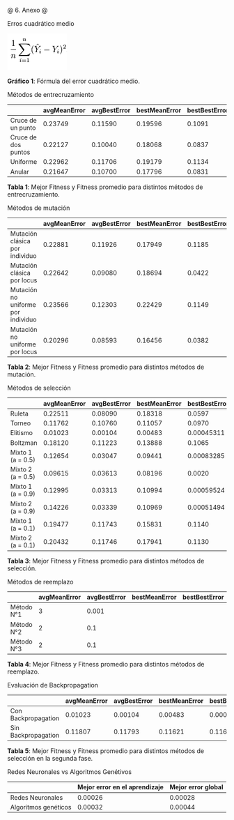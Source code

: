 @ 6. Anexo @

Erros cuadrático medio

![](img/mse.png)

**Gráfico 1**: Fórmula del error cuadrático medio.

Métodos de entrecruzamiento

|| avgMeanError | avgBestError | bestMeanError | bestBestError |
|------|-----|----|-------|-------|
| Cruce de un punto | 0.23749 | 0.11590 | 0.19596 | 0.1091 |
| Cruce de dos puntos | 0.22127 | 0.10040 | 0.18068 | 0.0837 |
| Uniforme | 0.22962 | 0.11706 | 0.19179 | 0.1134 |
| Anular | 0.21647 | 0.10700 | 0.17796 | 0.0831 |

**Tabla 1**: Mejor Fitness y Fitness promedio para distintos métodos de entrecruzamiento.

Métodos de mutación

|| avgMeanError | avgBestError | bestMeanError | bestBestError |
|------|-----|----|-------|-------|
| Mutación clásica por individuo | 0.22881 | 0.11926 | 0.17949 | 0.1185 |
| Mutación clásica por locus | 0.22642 | 0.09080 | 0.18694 | 0.0422 |
| Mutación no uniforme por individuo | 0.23566 | 0.12303 | 0.22429 | 0.1149 |
| Mutación no uniforme por locus | 0.20296 | 0.08593 | 0.16456 | 0.0382 |

**Tabla 2**: Mejor Fitness y Fitness promedio para distintos métodos de mutación.

Métodos de selección

|| avgMeanError | avgBestError | bestMeanError | bestBestError |
|------|-----|----|-------|-------|
| Ruleta | 0.22511 | 0.08090 | 0.18318 | 0.0597 |
| Torneo | 0.11762 | 0.10760 | 0.11057 | 0.0970 |
| Elitismo | 0.01023 | 0.00104 | 0.00483 | 0.00045311 |
| Boltzman | 0.18120 | 0.11223 | 0.13888 | 0.1065 |
| Mixto 1 (a = 0.5) | 0.12654 | 0.03047 | 0.09441 | 0.00083285 |
| Mixto 2 (a = 0.5) | 0.09615 | 0.03613 | 0.08196 | 0.0020 |
| Mixto 1 (a = 0.9) | 0.12995 | 0.03313 | 0.10994 | 0.00059524 |
| Mixto 2 (a = 0.9) | 0.14226 | 0.03339 | 0.10969| 0.00051494 |
| Mixto 1 (a = 0.1) | 0.19477 | 0.11743 | 0.15831 | 0.1140 |
| Mixto 2 (a = 0.1) | 0.20432 | 0.11746 | 0.17941 | 0.1130 |

**Tabla 3**: Mejor Fitness y Fitness promedio para distintos métodos de selección.

Métodos de reemplazo

|| avgMeanError | avgBestError | bestMeanError | bestBestError |
|------|-----|----|-------|-------|
| Método N°1 | 3 | 0.001 | | |
| Método N°2 | 2 | 0.1 | | |
| Método N°3 | 2 | 0.1 | | |

**Tabla 4**: Mejor Fitness y Fitness promedio para distintos métodos de reemplazo.

Evaluación de Backpropagation

|| avgMeanError | avgBestError | bestMeanError | bestBestError |
|------|-----|----|-------|-------|
| Con Backpropagation | 0.01023 | 0.00104 | 0.00483 | 0.00045311 |
| Sin Backpropagation | 0.11807 | 0.11793 | 0.11621 | 0.1162 |

**Tabla 5**: Mejor Fitness y Fitness promedio para distintos métodos de selección en la segunda fase.

Redes Neuronales vs Algoritmos Genétivos


|| Mejor error en el aprendizaje | Mejor error global |
|------|-----|----|
| Redes Neuronales | 0.00026 | 0.00028 |
| Algoritmos genéticos | 0.00032 | 0.00044 |

